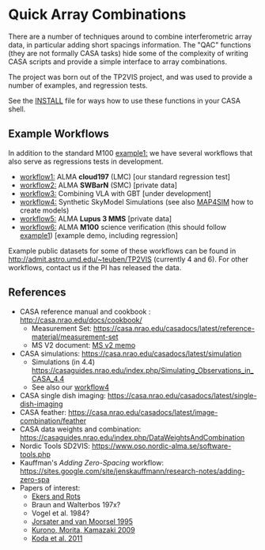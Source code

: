 # Quick Array Combinations

There are a number of techniques around to combine interferometric
array data, in particular adding short spacings information.  The
"QAC" functions (they are not formally CASA tasks) hide some of
the complexity of writing CASA scripts and provide a simple
interface to array combinations.

The project was born out of the TP2VIS project, and was used to
provide a number of examples, and regression tests.

See the [INSTALL](INSTALL) file for ways how to use these functions
in your CASA shell.



## Example Workflows

In addition to the standard M100 [example1:](example1.md)  we have several workflows that also serve as
regressions tests in development.

* [workflow1:](workflows/workflow1.md) ALMA **cloud197** (LMC)  [our standard regression test]
* [workflow2:](workflows/workflow2.md) ALMA **SWBarN** (SMC)  [private data]
* [workflow3:](workflows/workflow3.md) Combining VLA with GBT [under development]
* [workflow4:](workflows/workflow4.md) Synthetic SkyModel Simulations (see also [MAP4SIM](map4sim.md) how to create models) 
* [workflow5:](workflows/workflow5.md) ALMA **Lupus 3 MMS** [private data]
* [workflow6:](workflows/workflow6.md) ALMA **M100** science verification (this should follow [example1](example1.md)) [example demo, including regression]

Example public datasets for some of these workflows can be found in http://admit.astro.umd.edu/~teuben/TP2VIS (currently 4 and 6). For
other workflows, contact us if the PI has released the data.


## References

* CASA reference manual and cookbook : http://casa.nrao.edu/docs/cookbook/
   * Measurement Set: https://casa.nrao.edu/casadocs/latest/reference-material/measurement-set
   * MS V2 document: [MS v2 memo](https://casa.nrao.edu/casadocs/latest/reference-material/229-1.ps/@@download/file/229.ps)
* CASA simulations: https://casa.nrao.edu/casadocs/latest/simulation
  * Simulations (in 4.4) https://casaguides.nrao.edu/index.php/Simulating_Observations_in_CASA_4.4
  * See also our [workflow4](workflow4.md)
* CASA single dish imaging:  https://casa.nrao.edu/casadocs/latest/single-dish-imaging
* CASA feather: https://casa.nrao.edu/casadocs/latest/image-combination/feather
* CASA data weights and combination:  https://casaguides.nrao.edu/index.php/DataWeightsAndCombination
* Nordic Tools SD2VIS: https://www.oso.nordic-alma.se/software-tools.php
* Kauffman's *Adding Zero-Spacing* workflow: https://sites.google.com/site/jenskauffmann/research-notes/adding-zero-spa
* Papers of interest:
  * [Ekers and Rots]()
  * Braun and Walterbos  197x?
  * Vogel et al.   1984?
  * [Jorsater and van Moorsel 1995](http://adsabs.harvard.edu/abs/1995AJ....110.2037J)
  * [Kurono, Morita, Kamazaki 2009](http://adsabs.harvard.edu/abs/2009PASJ...61..873K)
  * [Koda et al. 2011](http://adsabs.harvard.edu/abs/2011ApJS..193...19K)
